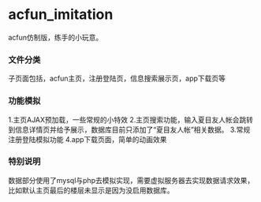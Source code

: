 # acfun_imitation
acfun仿制版，练手的小玩意。
### 文件分类
子页面包括，acfun主页，注册登陆页，信息搜索展示页，app下载页等
### 功能模拟
1.主页AJAX预加载，一些常规的小特效
2.主页搜索功能，输入夏目友人帐会跳转到信息详情页并给予展示，数据库目前只添加了“夏目友人帐”相关数据。
3.常规注册登陆模拟功能
4.app下载页面，简单的动画效果
### 特别说明
数据部分使用了mysql与php去模拟实现，需要虚拟服务器去实现数据请求效果，比如默认主页最后的楼层未显示是因为没启用数据库。
